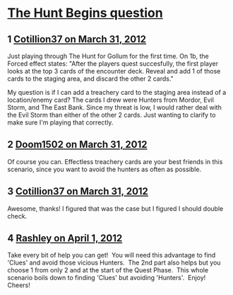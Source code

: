 # [The Hunt Begins question](https://community.fantasyflightgames.com/topic/62522-the-hunt-begins-question/)

## 1 [Cotillion37 on March 31, 2012](https://community.fantasyflightgames.com/topic/62522-the-hunt-begins-question/?do=findComment&comment=612016)

Just playing through The Hunt for Gollum for the first time. On 1b, the Forced effect states: "After the players quest succesfully, the first player looks at the top 3 cards of the encounter deck. Reveal and add 1 of those cards to the staging area, and discard the other 2 cards."

My question is if I can add a treachery card to the staging area instead of a location/enemy card? The cards I drew were Hunters from Mordor, Evil Storm, and The East Bank. Since my threat is low, I would rather deal with the Evil Storm than either of the other 2 cards. Just wanting to clarify to make sure I'm playing that correctly.

## 2 [Doom1502 on March 31, 2012](https://community.fantasyflightgames.com/topic/62522-the-hunt-begins-question/?do=findComment&comment=612023)

Of course you can. Effectless treachery cards are your best friends in this scenario, since you want to avoid the hunters as often as possible.

## 3 [Cotillion37 on March 31, 2012](https://community.fantasyflightgames.com/topic/62522-the-hunt-begins-question/?do=findComment&comment=612027)

Awesome, thanks! I figured that was the case but I figured I should double check.

## 4 [Rashley on April 1, 2012](https://community.fantasyflightgames.com/topic/62522-the-hunt-begins-question/?do=findComment&comment=612275)

Take every bit of help you can get!  You will need this advantage to find 'Clues' and avoid those vicious Hunters.  The 2nd part also helps but you choose 1 from only 2 and at the start of the Quest Phase.  This whole scenario boils down to finding 'Clues' but avoiding 'Hunters'.  Enjoy!  Cheers!

